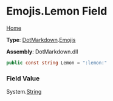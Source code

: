 # Emojis\.Lemon Field

[Home](../../../README.md)

**Type**: [DotMarkdown](../../README.md)\.[Emojis](../README.md)

**Assembly**: DotMarkdown\.dll

```csharp
public const string Lemon = ":lemon:"
```

### Field Value

System\.[String](https://docs.microsoft.com/en-us/dotnet/api/system.string)